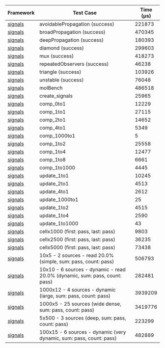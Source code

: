 | Framework | Test Case | Time (μs) |
| --- | --- | --- |
| [signals](https://github.com/rodydavis/signals.dart) | avoidablePropagation (success) | 221873 |
| [signals](https://github.com/rodydavis/signals.dart) | broadPropagation (success) | 470345 |
| [signals](https://github.com/rodydavis/signals.dart) | deepPropagation (success) | 180393 |
| [signals](https://github.com/rodydavis/signals.dart) | diamond (success) | 299603 |
| [signals](https://github.com/rodydavis/signals.dart) | mux (success) | 418273 |
| [signals](https://github.com/rodydavis/signals.dart) | repeatedObservers (success) | 46238 |
| [signals](https://github.com/rodydavis/signals.dart) | triangle (success) | 103926 |
| [signals](https://github.com/rodydavis/signals.dart) | unstable (success) | 76048 |
| [signals](https://github.com/rodydavis/signals.dart) | molBench | 486518 |
| [signals](https://github.com/rodydavis/signals.dart) | create_signals | 25965 |
| [signals](https://github.com/rodydavis/signals.dart) | comp_0to1 | 12229 |
| [signals](https://github.com/rodydavis/signals.dart) | comp_1to1 | 27115 |
| [signals](https://github.com/rodydavis/signals.dart) | comp_2to1 | 14652 |
| [signals](https://github.com/rodydavis/signals.dart) | comp_4to1 | 5349 |
| [signals](https://github.com/rodydavis/signals.dart) | comp_1000to1 | 5 |
| [signals](https://github.com/rodydavis/signals.dart) | comp_1to2 | 25558 |
| [signals](https://github.com/rodydavis/signals.dart) | comp_1to4 | 12477 |
| [signals](https://github.com/rodydavis/signals.dart) | comp_1to8 | 6661 |
| [signals](https://github.com/rodydavis/signals.dart) | comp_1to1000 | 4445 |
| [signals](https://github.com/rodydavis/signals.dart) | update_1to1 | 10245 |
| [signals](https://github.com/rodydavis/signals.dart) | update_2to1 | 4513 |
| [signals](https://github.com/rodydavis/signals.dart) | update_4to1 | 2612 |
| [signals](https://github.com/rodydavis/signals.dart) | update_1000to1 | 25 |
| [signals](https://github.com/rodydavis/signals.dart) | update_1to2 | 4515 |
| [signals](https://github.com/rodydavis/signals.dart) | update_1to4 | 2590 |
| [signals](https://github.com/rodydavis/signals.dart) | update_1to1000 | 43 |
| [signals](https://github.com/rodydavis/signals.dart) | cellx1000 (first: pass, last: pass) | 9803 |
| [signals](https://github.com/rodydavis/signals.dart) | cellx2500 (first: pass, last: pass) | 36235 |
| [signals](https://github.com/rodydavis/signals.dart) | cellx5000 (first: pass, last: pass) | 73438 |
| [signals](https://github.com/rodydavis/signals.dart) | 10x5 - 2 sources - read 20.0% (simple, sum: pass, count: pass) | 506793 |
| [signals](https://github.com/rodydavis/signals.dart) | 10x10 - 6 sources - dynamic - read 20.0% (dynamic, sum: pass, count: pass) | 282481 |
| [signals](https://github.com/rodydavis/signals.dart) | 1000x12 - 4 sources - dynamic (large, sum: pass, count: pass) | 3939209 |
| [signals](https://github.com/rodydavis/signals.dart) | 1000x5 - 25 sources (wide dense, sum: pass, count: pass) | 3419776 |
| [signals](https://github.com/rodydavis/signals.dart) | 5x500 - 3 sources (deep, sum: pass, count: pass) | 223299 |
| [signals](https://github.com/rodydavis/signals.dart) | 100x15 - 6 sources - dynamic (very dynamic, sum: pass, count: pass) | 482889 |
